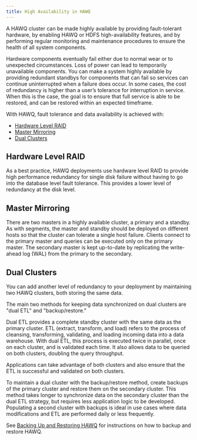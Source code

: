 ```yaml
---
title: High Availability in HAWQ
---
```


A HAWQ cluster can be made highly available by providing fault-tolerant hardware, by enabling HAWQ or HDFS high-availability features, and by performing regular monitoring and maintenance procedures to ensure the health of all system components.

Hardware components eventually fail either due to normal wear or to unexpected circumstances. Loss of power can lead to temporarily unavailable components. You can make a system highly available by providing redundant standbys for components that can fail so services can continue uninterrupted when a failure does occur. In some cases, the cost of redundancy is higher than a user’s tolerance for interruption in service. When this is the case, the goal is to ensure that full service is able to be restored, and can be restored within an expected timeframe.

With HAWQ, fault tolerance and data availability is achieved with:

* [Hardware Level RAID](#ha_raid)
* [Master Mirroring](#ha_master_mirroring)
* [Dual Clusters](#ha_dual_clusters)

## Hardware Level RAID <a name="ha_raid"></a>

As a best practice, HAWQ deployments use hardware level RAID to provide high performance redundancy for single disk failure without having to go into the database level fault tolerance. This provides a lower level of redundancy at the disk level.

## Master Mirroring <a name="ha_master_mirroring"></a>

There are two masters in a highly available cluster, a primary and a standby. As with segments, the master and standby should be deployed on different hosts so that the cluster can tolerate a single host failure. Clients connect to the primary master and queries can be executed only on the primary master. The secondary master is kept up-to-date by replicating the write-ahead log (WAL) from the primary to the secondary.

## Dual Clusters <a name="ha_dual_clusters"></a>

You can add another level of redundancy to your deployment by maintaining two HAWQ clusters, both storing the same data.

The main two methods for keeping data synchronized on dual clusters are "dual ETL" and "backup/restore."

Dual ETL provides a complete standby cluster with the same data as the primary cluster. ETL (extract, transform, and load) refers to the process of cleansing, transforming, validating, and loading incoming data into a data warehouse. With dual ETL, this process is executed twice in parallel, once on each cluster, and is validated each time. It also allows data to be queried on both clusters, doubling the query throughput.

Applications can take advantage of both clusters and also ensure that the ETL is successful and validated on both clusters.

To maintain a dual cluster with the backup/restore method, create backups of the primary cluster and restore them on the secondary cluster. This method takes longer to synchronize data on the secondary cluster than the dual ETL strategy, but requires less application logic to be developed. Populating a second cluster with backups is ideal in use cases where data modifications and ETL are performed daily or less frequently.

See [Backing Up and Restoring HAWQ](BackingUpandRestoringHAWQDatabases.html) for instructions on how to backup and restore HAWQ.


